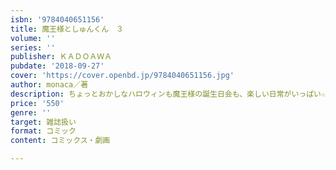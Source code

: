 ```yaml
---
isbn: '9784040651156'
title: 魔王様としゅんくん　３
volume: ''
series: ''
publisher: ＫＡＤＯＡＷＡ
pubdate: '2018-09-27'
cover: 'https://cover.openbd.jp/9784040651156.jpg'
author: monaca／著
description: ちょっとおかしなハロウィンも魔王様の誕生日会も、楽しい日常がいっぱい☆
price: '550'
genre: ''
target: 雑誌扱い
format: コミック
content: コミックス・劇画

---
```


